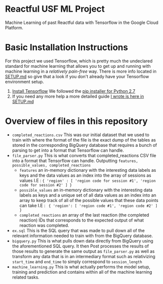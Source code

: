 # Reactful USF ML Project

Machine Learning of past Reactful data with Tensorflow in the Google Cloud Platform.

# Basic Installation Instructions

For this project we used Tensorflow, which is pretty much the undeclared standard for machine learning that allows you to get up and running with machine learning in a *relatively pain-free* way. There is more info located in [SETUP.md](SETUP.md) so give that a look if you don't already have your Tensorflow environment setup.

1. [Install Tensorflow](https://www.tensorflow.org/install/) We followed the [pip installer for Python 2.7](https://www.tensorflow.org/install/pip)
2. If you need any more help a more detailed guide [I wrote is here in SETUP.md](SETUP.md)



# Overview of files in this repository

- `completed_reactions.csv` This was our initial dataset that we used to train with where the format of the file is the exact dump of the tables as stored in the corresponding BigQuery database that requires a bunch of parsing to get into a format that Tensorflow can handle.
- `file_parser.py` This is what converts that completed_reactions CSV file into a format that Tensorflow can handle. Outputting `features, possible_values, completed_reactions`
  - `features` an in-memory dictionary with the interesting data labels as keys and the data values as an index into the array of sessions as values I.E : ```{ 'region' : [ 'region code for session #1', 'region code for session #2' ] }```
  - `possible_values` an in-memory dictionary with the interesting data labels as keys and a unique set of all data values as an index into an array to keep track of all of the possible values that these data points can take I.E : ``` { 'region': [ 'region code #1', 'region code #2' ] }```
  - `completed_reactions` an array of the last reaction (the completed reaction) IDs that corresponds to the expected output of what reaction was completed.
- `ex.sql` This is the SQL query that was made to pull down all of the relevant information needed to train with from the BigQuery database.
- `bigquery.py` This is what pulls down data directly from BigQuery using the aforementioned SQL query. It then Post processes the results of those results to generate the same output as `file_parser.py` as well as transform any data that is in an intermediary format such as relativizing `start_time` and `end_time` to simply correspond to `session_length`
- `machine_learning.py` This is what actually performs the model setup, training and prediction and contains within all of the machine learning related tasks.
